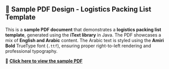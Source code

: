 ## 📄 Sample PDF Design - Logistics Packing List Template

This is a **sample PDF document** that demonstrates a **logistics packing list template**, generated using the **iText library** in Java.
The PDF showcases a mix of **English and Arabic** content. The Arabic text is styled using the **Amiri Bold** TrueType font (`.ttf`), ensuring proper right-to-left rendering and professional typography.

🔗 **[Click here to view the sample PDF](ExportFiles/Invoice_Print.pdf)**
